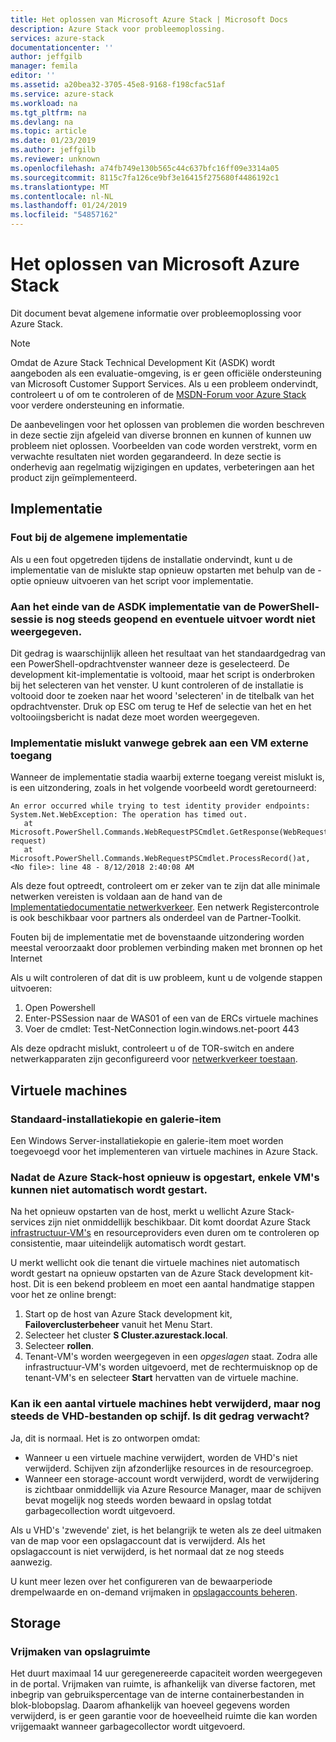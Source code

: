 ```yaml
---
title: Het oplossen van Microsoft Azure Stack | Microsoft Docs
description: Azure Stack voor probleemoplossing.
services: azure-stack
documentationcenter: ''
author: jeffgilb
manager: femila
editor: ''
ms.assetid: a20bea32-3705-45e8-9168-f198cfac51af
ms.service: azure-stack
ms.workload: na
ms.tgt_pltfrm: na
ms.devlang: na
ms.topic: article
ms.date: 01/23/2019
ms.author: jeffgilb
ms.reviewer: unknown
ms.openlocfilehash: a74fb749e130b565c44c637bfc16ff09e3314a05
ms.sourcegitcommit: 8115c7fa126ce9bf3e16415f275680f4486192c1
ms.translationtype: MT
ms.contentlocale: nl-NL
ms.lasthandoff: 01/24/2019
ms.locfileid: "54857162"
---
```

# <a name="microsoft-azure-stack-troubleshooting"></a>Het oplossen van Microsoft Azure Stack

Dit document bevat algemene informatie over probleemoplossing voor Azure Stack. 

> [!NOTE]
> Omdat de Azure Stack Technical Development Kit (ASDK) wordt aangeboden als een evaluatie-omgeving, is er geen officiële ondersteuning van Microsoft Customer Support Services. Als u een probleem ondervindt, controleert u of om te controleren of de [MSDN-Forum voor Azure Stack](https://social.msdn.microsoft.com/Forums/azure/home?forum=azurestack) voor verdere ondersteuning en informatie.  

De aanbevelingen voor het oplossen van problemen die worden beschreven in deze sectie zijn afgeleid van diverse bronnen en kunnen of kunnen uw probleem niet oplossen. Voorbeelden van code worden verstrekt, vorm en verwachte resultaten niet worden gegarandeerd. In deze sectie is onderhevig aan regelmatig wijzigingen en updates, verbeteringen aan het product zijn geïmplementeerd.

## <a name="deployment"></a>Implementatie
### <a name="general-deployment-failure"></a>Fout bij de algemene implementatie
Als u een fout opgetreden tijdens de installatie ondervindt, kunt u de implementatie van de mislukte stap opnieuw opstarten met behulp van de - optie opnieuw uitvoeren van het script voor implementatie.  

### <a name="at-the-end-of-asdk-deployment-the-powershell-session-is-still-open-and-doesnt-show-any-output"></a>Aan het einde van de ASDK implementatie van de PowerShell-sessie is nog steeds geopend en eventuele uitvoer wordt niet weergegeven.
Dit gedrag is waarschijnlijk alleen het resultaat van het standaardgedrag van een PowerShell-opdrachtvenster wanneer deze is geselecteerd. De development kit-implementatie is voltooid, maar het script is onderbroken bij het selecteren van het venster. U kunt controleren of de installatie is voltooid door te zoeken naar het woord 'selecteren' in de titelbalk van het opdrachtvenster.  Druk op ESC om terug te Hef de selectie van het en het voltooiingsbericht is nadat deze moet worden weergegeven.

### <a name="deployment-fails-due-to-lack-of-external-access"></a>Implementatie mislukt vanwege gebrek aan een VM externe toegang
Wanneer de implementatie stadia waarbij externe toegang vereist mislukt is, is een uitzondering, zoals in het volgende voorbeeld wordt geretourneerd:

```
An error occurred while trying to test identity provider endpoints: System.Net.WebException: The operation has timed out.
   at Microsoft.PowerShell.Commands.WebRequestPSCmdlet.GetResponse(WebRequest request)
   at Microsoft.PowerShell.Commands.WebRequestPSCmdlet.ProcessRecord()at, <No file>: line 48 - 8/12/2018 2:40:08 AM
```
Als deze fout optreedt, controleert om er zeker van te zijn dat alle minimale netwerken vereisten is voldaan aan de hand van de [Implementatiedocumentatie netwerkverkeer](deployment-networking.md). Een netwerk Registercontrole is ook beschikbaar voor partners als onderdeel van de Partner-Toolkit.

Fouten bij de implementatie met de bovenstaande uitzondering worden meestal veroorzaakt door problemen verbinding maken met bronnen op het Internet

Als u wilt controleren of dat dit is uw probleem, kunt u de volgende stappen uitvoeren:

1. Open Powershell
2. Enter-PSSession naar de WAS01 of een van de ERCs virtuele machines
3. Voer de cmdlet: Test-NetConnection login.windows.net-poort 443

Als deze opdracht mislukt, controleert u of de TOR-switch en andere netwerkapparaten zijn geconfigureerd voor [netwerkverkeer toestaan](azure-stack-network.md).

## <a name="virtual-machines"></a>Virtuele machines
### <a name="default-image-and-gallery-item"></a>Standaard-installatiekopie en galerie-item
Een Windows Server-installatiekopie en galerie-item moet worden toegevoegd voor het implementeren van virtuele machines in Azure Stack.

### <a name="after-restarting-my-azure-stack-host-some-vms-may-not-automatically-start"></a>Nadat de Azure Stack-host opnieuw is opgestart, enkele VM's kunnen niet automatisch wordt gestart.
Na het opnieuw opstarten van de host, merkt u wellicht Azure Stack-services zijn niet onmiddellijk beschikbaar.  Dit komt doordat Azure Stack [infrastructuur-VM's](../azure-stack/asdk/asdk-architecture.md#virtual-machine-roles) en resourceproviders even duren om te controleren op consistentie, maar uiteindelijk automatisch wordt gestart.

U merkt wellicht ook die tenant die virtuele machines niet automatisch wordt gestart na opnieuw opstarten van de Azure Stack development kit-host. Dit is een bekend probleem en moet een aantal handmatige stappen voor het ze online brengt:

1.  Start op de host van Azure Stack development kit, **Failoverclusterbeheer** vanuit het Menu Start.
2.  Selecteer het cluster **S Cluster.azurestack.local**.
3.  Selecteer **rollen**.
4.  Tenant-VM's worden weergegeven in een *opgeslagen* staat. Zodra alle infrastructuur-VM's worden uitgevoerd, met de rechtermuisknop op de tenant-VM's en selecteer **Start** hervatten van de virtuele machine.

### <a name="i-have-deleted-some-virtual-machines-but-still-see-the-vhd-files-on-disk-is-this-behavior-expected"></a>Kan ik een aantal virtuele machines hebt verwijderd, maar nog steeds de VHD-bestanden op schijf. Is dit gedrag verwacht?
Ja, dit is normaal. Het is zo ontworpen omdat:

* Wanneer u een virtuele machine verwijdert, worden de VHD's niet verwijderd. Schijven zijn afzonderlijke resources in de resourcegroep.
* Wanneer een storage-account wordt verwijderd, wordt de verwijdering is zichtbaar onmiddellijk via Azure Resource Manager, maar de schijven bevat mogelijk nog steeds worden bewaard in opslag totdat garbagecollection wordt uitgevoerd.

Als u VHD's 'zwevende' ziet, is het belangrijk te weten als ze deel uitmaken van de map voor een opslagaccount dat is verwijderd. Als het opslagaccount is niet verwijderd, is het normaal dat ze nog steeds aanwezig.

U kunt meer lezen over het configureren van de bewaarperiode drempelwaarde en on-demand vrijmaken in [opslagaccounts beheren](azure-stack-manage-storage-accounts.md).

## <a name="storage"></a>Storage
### <a name="storage-reclamation"></a>Vrijmaken van opslagruimte
Het duurt maximaal 14 uur geregenereerde capaciteit worden weergegeven in de portal. Vrijmaken van ruimte, is afhankelijk van diverse factoren, met inbegrip van gebruikspercentage van de interne containerbestanden in blok-blobopslag. Daarom afhankelijk van hoeveel gegevens worden verwijderd, is er geen garantie voor de hoeveelheid ruimte die kan worden vrijgemaakt wanneer garbagecollector wordt uitgevoerd.


